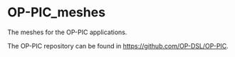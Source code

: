 # OP-PIC_meshes

The meshes for the OP-PIC applications.

The OP-PIC repository can be found in https://github.com/OP-DSL/OP-PIC.